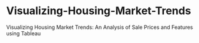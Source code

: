 # Visualizing-Housing-Market-Trends
Visualizing Housing Market Trends: An Analysis of Sale Prices and Features using Tableau
